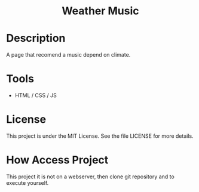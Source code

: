 <h1 align="center">Weather Music</h1>

# Description

A page that recomend a music depend on climate.

# Tools

- HTML / CSS / JS

# License

This project is under the MIT License. See the file LICENSE for more details.

# How Access Project

This project it is not on a webserver, then clone git repository and to execute yourself.